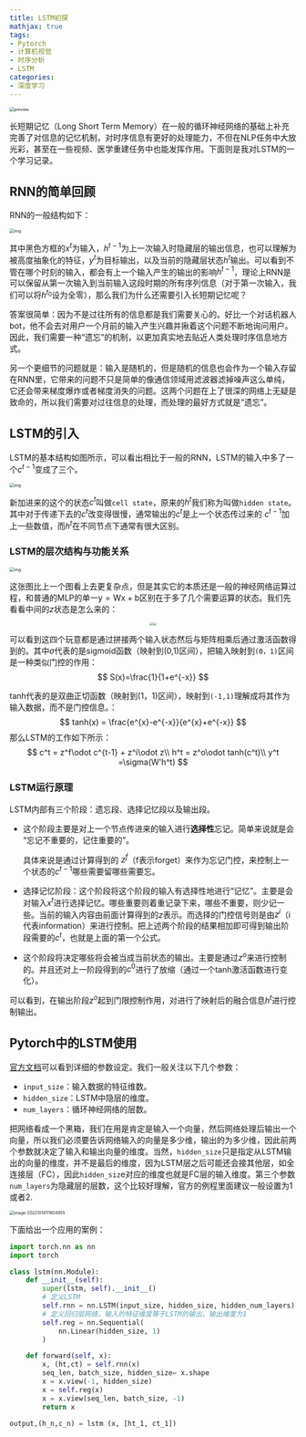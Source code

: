 ```yaml
---
title: LSTM初探
mathjax: true
tags:
- Pytorch
- 计算机视觉
- 时序分析
- LSTM
categories:
- 深度学习
---
```


<img src="https://pic4.zhimg.com/v2-03c41f0aaee75d920c1ba7bd756ae207.png" alt="preview" style="zoom:50%;" />

长短期记忆（Long Short Term Memory）在一般的循环神经网络的基础上补充完善了对信息的记忆机制，对时序信息有更好的处理能力，不但在NLP任务中大放光彩，甚至在一些视频、医学重建任务中也能发挥作用。下面则是我对LSTM的一个学习记录。

<!-- more -->

## RNN的简单回顾

RNN的一般结构如下：

<img src="https://s2.loli.net/2022/10/14/BAHdpuG2mlFzkqc.jpg" alt="img" style="zoom: 50%;" />

其中黑色方框的$x^t$为输入，$h^{t-1}$为上一次输入时隐藏层的输出信息，也可以理解为被高度抽象化的特征，$y^{t}$为目标输出，以及当前的隐藏层状态$h^{t}$输出。可以看到不管在哪个时刻的输入，都会有上一个输入产生的输出的影响$h^{t-1}$，理论上RNN是可以保留从第一次输入到当前输入这段时期的所有序列信息（对于第一次输入，我们可以将$h^{t_0}$设为全零），那么我们为什么还需要引入长短期记忆呢？



答案很简单：因为不是过往所有的信息都是我们需要关心的。好比一个对话机器人bot，他不会去对用户一个月前的输入产生兴趣并揪着这个问题不断地询问用户。因此，我们需要一种“遗忘”的机制，以更加真实地去贴近人类处理时序信息地方式。



另一个更细节的问题就是：输入是随机的，但是随机的信息也会作为一个输入存留在RNN里，它带来的问题不只是简单的像通信领域用滤波器滤掉噪声这么单纯，它还会带来梯度爆炸或者梯度消失的问题。这两个问题在上了很深的网络上无疑是致命的，所以我们需要对过往信息的处理，而处理的最好方式就是“遗忘”。

## LSTM的引入

LSTM的基本结构如图所示，可以看出相比于一般的RNN，LSTM的输入中多了一个$c^{t-1}$变成了三个。

<img src="https://s2.loli.net/2022/10/14/9amJuXiEDCSTdPb.jpg" alt="img" style="zoom:50%;" />

新加进来的这个的状态$c^t$叫做`cell state`，原来的$h^t$我们称为叫做`hidden state`。其中对于传递下去的$c^t$改变得很慢，通常输出的$c^t$是上一个状态传过来的 $c^{t-1}$加上一些数值，而$h^t$在不同节点下通常有很大区别。

### LSTM的层次结构与功能关系

<img src="https://s2.loli.net/2022/10/14/YXLjJ1dcvhRbeAV.jpg" alt="img" style="zoom:50%;" />

这张图比上一个图看上去更复杂点，但是其实它的本质还是一般的神经网络运算过程，和普通的MLP的单一$\mathrm y=\mathrm W \mathrm x+\mathrm b$区别在于多了几个需要运算的状态。我们先看看中间的$z$状态是怎么来的：

<center><img src = 'https://s2.loli.net/2022/10/14/X9bugtqRQGONCe5.webp' style = "zoom:35%"><img src = 'https://s2.loli.net/2022/10/14/NOZ3IwRkCmcbpVY.jpg' style = "zoom:35%"></center>

可以看到这四个玩意都是通过拼接两个输入状态然后与矩阵相乘后通过激活函数得到的。其中$\sigma$代表的是sigmoid函数（映射到(0,1)区间），把输入映射到`(0，1)`区间是一种类似门控的作用：
$$
S(x)=\frac{1}{1+e^{-x}}
$$


tanh代表的是双曲正切函数（映射到(1，1)区间），映射到`(-1,1)`理解成将其作为输入数据，而不是门控信息。：
$$
tanh(x) = \frac{e^{x}-e^{-x}}{e^{x}+e^{-x}}
$$
那么LSTM的工作如下所示：
$$
c^t = z^f\odot c^{t-1} + z^i\odot z\\
h^t = z^o\odot tanh(c^t)\\
y^t =\sigma(W'h^t)
$$

### LSTM运行原理

LSTM内部有三个阶段：遗忘段、选择记忆段以及输出段。

* 这个阶段主要是对上一个节点传进来的输入进行**选择性**忘记。简单来说就是会 “忘记不重要的，记住重要的”。

  具体来说是通过计算得到的 $z^f$（f表示forget）来作为忘记门控，来控制上一个状态的$c^{t-1}$哪些需要留哪些需要忘。

* 选择记忆阶段：这个阶段将这个阶段的输入有选择性地进行“记忆”。主要是会对输入$x^t$进行选择记忆。哪些重要则着重记录下来，哪些不重要，则少记一些。当前的输入内容由前面计算得到的$z$表示。而选择的门控信号则是由$z^i$（i代表information）来进行控制。把上述两个阶段的结果相加即可得到输出阶段需要的$c^t$，也就是上面的第一个公式。

* 这个阶段将决定哪些将会被当成当前状态的输出。主要是通过$z^o$来进行控制的。并且还对上一阶段得到的$c^0$进行了放缩（通过一个tanh激活函数进行变化）。



可以看到，在输出阶段$z^o$起到门限控制作用，对进行了映射后的融合信息$h^t$进行控制输出。



## Pytorch中的LSTM使用

[官方文档](https://pytorch.org/docs/stable/generated/torch.nn.LSTM.html)可以看到详细的参数设定。我们一般关注以下几个参数：

* `input_size`：输入数据的特征维数。
* `hidden_size`：LSTM中隐层的维度。
* `num_layers`：循环神经网络的层数。

把网络看成一个黑箱，我们在用是肯定是输入一个向量，然后网络处理后输出一个向量，所以我们必须要告诉网络输入的向量是多少维，输出的为多少维，因此前两个参数就决定了输入和输出向量的维度。当然，`hidden_size`只是指定从LSTM输出的向量的维度，并不是最后的维度，因为LSTM层之后可能还会接其他层，如全连接层（FC），因此`hidden_siz`e对应的维度也就是FC层的输入维度。第三个参数`num_layers`为隐藏层的层数，这个比较好理解，官方的例程里面建议一般设置为1或者2.

<img src="https://s2.loli.net/2022/10/14/vuUZE39CXFdTVxi.png" alt="image-20221014111604955" style="zoom: 50%;" />

下面给出一个应用的案例：

```python
import torch.nn as nn
import torch

class lstm(nn.Module):
    def __init__(self):
        super(lstm, self).__init__()
        # 定义LSTM
        self.rnn = nn.LSTM(input_size, hidden_size, hidden_num_layers)
        # 定义回归层网络，输入的特征维度等于LSTM的输出，输出维度为1
        self.reg = nn.Sequential(
            nn.Linear(hidden_size, 1)
        )

    def forward(self, x):
        x, (ht,ct) = self.rnn(x)
        seq_len, batch_size, hidden_size= x.shape
        x = x.view(-1, hidden_size)
        x = self.reg(x)
        x = x.view(seq_len, batch_size, -1)
        return x

```



```python
output,(h_n,c_n) = lstm (x, [ht_1, ct_1])
```

